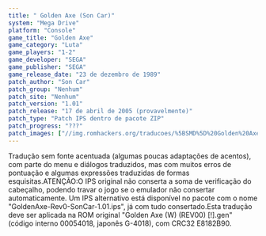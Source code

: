 ```yaml
---
title: " Golden Axe (Son Car)"
system: "Mega Drive"
platform: "Console"
game_title: "Golden Axe"
game_category: "Luta"
game_players: "1-2"
game_developer: "SEGA"
game_publisher: "SEGA"
game_release_date: "23 de dezembro de 1989"
patch_author: "Son Car"
patch_group: "Nenhum"
patch_site: "Nenhum"
patch_version: "1.01"
patch_release: "17 de abril de 2005 (provavelmente)"
patch_type: "Patch IPS dentro de pacote ZIP"
patch_progress: "???"
patch_images: ["//img.romhackers.org/traducoes/%5BSMD%5D%20Golden%20Axe%20-%20Son%20Car%20-%201.png","//img.romhackers.org/traducoes/%5BSMD%5D%20Golden%20Axe%20-%20Son%20Car%20-%202.png","//img.romhackers.org/traducoes/%5BSMD%5D%20Golden%20Axe%20-%20Son%20Car%20-%203.png"]
---
```

Tradução sem fonte acentuada (algumas poucas adaptações de acentos), com parte do menu e diálogos traduzidos, mas com muitos erros de pontuação e algumas expressões traduzidas de formas esquisitas.ATENÇÃO:O IPS original não conserta a soma de verificação do cabeçalho, podendo travar o jogo se o emulador não consertar automaticamente. Um IPS alternativo está disponível no pacote com o nome "GoldenAxe-Rev0-SonCar-1.01.ips", já com tudo consertado.Esta tradução deve ser aplicada na ROM original "Golden Axe (W) (REV00) [!].gen" (código interno 00054018, japonês G-4018), com CRC32 E8182B90.
